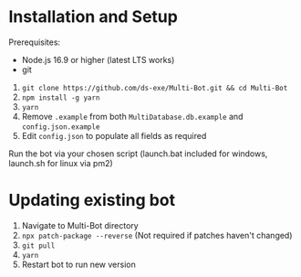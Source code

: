 # Installation and Setup

Prerequisites:

-   Node.js 16.9 or higher (latest LTS works)
-   git

1. `git clone https://github.com/ds-exe/Multi-Bot.git && cd Multi-Bot`
2. `npm install -g yarn`
3. `yarn`
4. Remove `.example` from both `MultiDatabase.db.example` and `config.json.example`
5. Edit `config.json` to populate all fields as required

Run the bot via your chosen script (launch.bat included for windows, launch.sh for linux via pm2)

# Updating existing bot

1. Navigate to Multi-Bot directory
2. `npx patch-package --reverse` (Not required if patches haven't changed)
3. `git pull`
4. `yarn`
5. Restart bot to run new version
